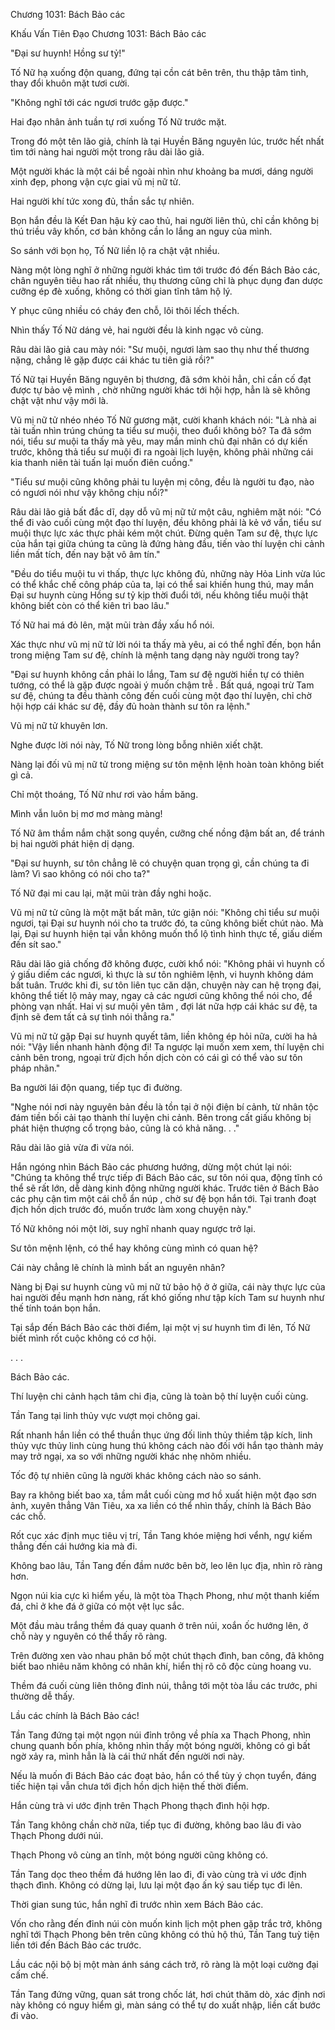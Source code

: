 




Chương 1031: Bách Bảo các


Khấu Vấn Tiên Đạo Chương 1031: Bách Bảo các

"Đại sư huynh! Hồng sư tỷ!"

Tố Nữ hạ xuống độn quang, đứng tại cồn cát bên trên, thu thập tâm tình, thay đổi khuôn mặt tươi cười.

"Không nghĩ tới các ngươi trước gặp được."

Hai đạo nhân ảnh tuần tự rơi xuống Tố Nữ trước mặt.

Trong đó một tên lão giả, chính là tại Huyền Băng nguyên lúc, trước hết nhất tìm tới nàng hai người một trong râu dài lão giả.

Một người khác là một cái bề ngoài nhìn như khoảng ba mươi, dáng người xinh đẹp, phong vận cực giai vũ mị nữ tử.

Hai người khí tức xong đủ, thần sắc tự nhiên.

Bọn hắn đều là Kết Đan hậu kỳ cao thủ, hai người liên thủ, chỉ cần không bị thú triều vây khốn, cơ bản không cần lo lắng an nguy của mình.

So sánh với bọn họ, Tố Nữ liền lộ ra chật vật nhiều.

Nàng một lòng nghĩ ở những người khác tìm tới trước đó đến Bách Bảo các, chân nguyên tiêu hao rất nhiều, thụ thương cũng chỉ là phục dụng đan dược cưỡng ép đè xuống, không có thời gian tĩnh tâm hộ lý.

Y phục cũng nhiều có cháy đen chỗ, lôi thôi lếch thếch.

Nhìn thấy Tố Nữ dáng vẻ, hai người đều là kinh ngạc vô cùng.

Râu dài lão giả cau mày nói: "Sư muội, ngươi làm sao thụ như thế thương nặng, chẳng lẽ gặp được cái khác tu tiên giả rồi?"

Tố Nữ tại Huyền Băng nguyên bị thương, đã sớm khỏi hẳn, chỉ cần cố đạt được tự bảo vệ mình , chờ những người khác tới hội hợp, hẳn là sẽ không chật vật như vậy mới là.

Vũ mị nữ tử nhéo nhéo Tố Nữ gương mặt, cười khanh khách nói: "Là nhà ai tài tuấn nhìn trúng chúng ta tiểu sư muội, theo đuổi không bỏ? Ta đã sớm nói, tiểu sư muội ta thấy mà yêu, may mắn minh chủ đại nhân có dự kiến trước, không thả tiểu sư muội đi ra ngoài lịch luyện, không phải những cái kia thanh niên tài tuấn lại muốn điên cuồng."

"Tiểu sư muội cũng không phải tu luyện mị công, đều là người tu đạo, nào có ngươi nói như vậy không chịu nổi?"

Râu dài lão giả bất đắc dĩ, dạy dỗ vũ mị nữ tử một câu, nghiêm mặt nói: "Có thể đi vào cuối cùng một đạo thí luyện, đều không phải là kẻ vớ vẩn, tiểu sư muội thực lực xác thực phải kém một chút. Đừng quên Tam sư đệ, thực lực của hắn tại giữa chúng ta cũng là đứng hàng đầu, tiến vào thí luyện chi cảnh liền mất tích, đến nay bặt vô âm tín."

"Đều do tiểu muội tu vi thấp, thực lực không đủ, những này Hỏa Linh vừa lúc có thể khắc chế công pháp của ta, lại có thể sai khiến hung thú, may mắn Đại sư huynh cùng Hồng sư tỷ kịp thời đuổi tới, nếu không tiểu muội thật không biết còn có thể kiên trì bao lâu."

Tố Nữ hai má đỏ lên, mặt mũi tràn đầy xấu hổ nói.

Xác thực như vũ mị nữ tử lời nói ta thấy mà yêu, ai có thể nghĩ đến, bọn hắn trong miệng Tam sư đệ, chính là mệnh tang dạng này người trong tay?

"Đại sư huynh không cần phải lo lắng, Tam sư đệ người hiền tự có thiên tướng, có thể là gặp được ngoài ý muốn chậm trễ . Bất quá, ngoại trừ Tam sư đệ, chúng ta đều thành công đến cuối cùng một đạo thí luyện, chỉ chờ hội hợp cái khác sư đệ, đầy đủ hoàn thành sư tôn ra lệnh."

Vũ mị nữ tử khuyên lơn.

Nghe được lời nói này, Tố Nữ trong lòng bỗng nhiên xiết chặt.

Nàng lại đối vũ mị nữ tử trong miệng sư tôn mệnh lệnh hoàn toàn không biết gì cả.

Chỉ một thoáng, Tố Nữ như rơi vào hầm băng.

Mình vẫn luôn bị mơ mơ màng màng!

Tố Nữ âm thầm nắm chặt song quyền, cưỡng chế nồng đậm bất an, để tránh bị hai người phát hiện dị dạng.

"Đại sư huynh, sư tôn chẳng lẽ có chuyện quan trọng gì, cần chúng ta đi làm? Vì sao không có nói cho ta?"

Tố Nữ đại mi cau lại, mặt mũi tràn đầy nghi hoặc.

Vũ mị nữ tử cũng là một mặt bất mãn, tức giận nói: "Không chỉ tiểu sư muội ngươi, tại Đại sư huynh nói cho ta trước đó, ta cũng không biết chút nào. Mà lại, Đại sư huynh hiện tại vẫn không muốn thổ lộ tình hình thực tế, giấu diếm đến sít sao."

Râu dài lão giả chống đỡ không được, cười khổ nói: "Không phải vì huynh cố ý giấu diếm các ngươi, kì thực là sư tôn nghiêm lệnh, vi huynh không dám bất tuân. Trước khi đi, sư tôn liên tục căn dặn, chuyện này can hệ trọng đại, không thể tiết lộ mảy may, ngay cả các ngươi cũng không thể nói cho, để phòng vạn nhất. Hai vị sư muội yên tâm , đợi lát nữa hợp cái khác sư đệ, ta định sẽ đem tất cả sự tình nói thẳng ra."

Vũ mị nữ tử gặp Đại sư huynh quyết tâm, liền không ép hỏi nữa, cười ha hả nói: "Vậy liền nhanh hành động đi! Ta ngược lại muốn xem xem, thí luyện chi cảnh bên trong, ngoại trừ địch hồn dịch còn có cái gì có thể vào sư tôn pháp nhãn."

Ba người lái độn quang, tiếp tục đi đường.

"Nghe nói nơi này nguyên bản đều là tồn tại ở nội điện bí cảnh, từ nhân tộc đám tiền bối cải tạo thành thí luyện chi cảnh. Bên trong cất giấu không bị phát hiện thượng cổ trọng bảo, cũng là có khả năng. . ."

Râu dài lão giả vừa đi vừa nói.

Hắn ngóng nhìn Bách Bảo các phương hướng, dừng một chút lại nói: "Chúng ta không thể trực tiếp đi Bách Bảo các, sư tôn nói qua, động tĩnh có thể sẽ rất lớn, dễ dàng kinh động những người khác. Trước tiên ở Bách Bảo các phụ cận tìm một cái chỗ ẩn núp , chờ sư đệ bọn hắn tới. Tại tranh đoạt địch hồn dịch trước đó, muốn trước làm xong chuyện này."

Tố Nữ không nói một lời, suy nghĩ nhanh quay ngược trở lại.

Sư tôn mệnh lệnh, có thể hay không cùng mình có quan hệ?

Cái này chẳng lẽ chính là mình bất an nguyên nhân?

Nàng bị Đại sư huynh cùng vũ mị nữ tử bảo hộ ở ở giữa, cái này thực lực của hai người đều mạnh hơn nàng, rất khó giống như tập kích Tam sư huynh như thế tính toán bọn hắn.

Tại sắp đến Bách Bảo các thời điểm, lại một vị sư huynh tìm đi lên, Tố Nữ biết mình rốt cuộc không có cơ hội.

. . .

Bách Bảo các.

Thí luyện chi cảnh hạch tâm chi địa, cũng là toàn bộ thí luyện cuối cùng.

Tần Tang tại linh thủy vực vượt mọi chông gai.

Rất nhanh hắn liền có thể thuần thục ứng đối linh thủy thiềm tập kích, linh thủy vực thủy linh cùng hung thú không cách nào đối với hắn tạo thành mảy may trở ngại, xa so với những người khác nhẹ nhõm nhiều.

Tốc độ tự nhiên cũng là người khác không cách nào so sánh.

Bay ra không biết bao xa, tầm mắt cuối cùng mơ hồ xuất hiện một đạo sơn ảnh, xuyên thẳng Vân Tiêu, xa xa liền có thể nhìn thấy, chính là Bách Bảo các chỗ.

Rốt cục xác định mục tiêu vị trí, Tần Tang khóe miệng hơi vểnh, ngự kiếm thẳng đến cái hướng kia mà đi.

Không bao lâu, Tần Tang đến đầm nước bên bờ, leo lên lục địa, nhìn rõ ràng hơn.

Ngọn núi kia cực kì hiểm yếu, là một tòa Thạch Phong, như một thanh kiếm đá, chỉ ở khe đá ở giữa có một vệt lục sắc.

Một đầu màu trắng thềm đá quay quanh ở trên núi, xoắn ốc hướng lên, ở chỗ này y nguyên có thể thấy rõ ràng.

Trên đường xen vào nhau phân bố một chút thạch đình, ban công, đã không biết bao nhiêu năm không có nhân khí, hiển thị rõ cô độc cùng hoang vu.

Thềm đá cuối cùng liên thông đỉnh núi, thẳng tới một tòa lầu các trước, phi thường dễ thấy.

Lầu các chính là Bách Bảo các!

Tần Tang đứng tại một ngọn núi đỉnh trông về phía xa Thạch Phong, nhìn chung quanh bốn phía, không nhìn thấy một bóng người, không có gì bất ngờ xảy ra, mình hẳn là là cái thứ nhất đến người nơi này.

Nếu là muốn đi Bách Bảo các đoạt bảo, hắn có thể tùy ý chọn tuyển, đáng tiếc hiện tại vẫn chưa tới địch hồn dịch hiện thế thời điểm.

Hắn cùng trà vi ước định trên Thạch Phong thạch đình hội hợp.

Tần Tang không chần chờ nữa, tiếp tục đi đường, không bao lâu đi vào Thạch Phong dưới núi.

Thạch Phong vô cùng an tĩnh, một bóng người cũng không có.

Tần Tang dọc theo thềm đá hướng lên lao đi, đi vào cùng trà vi ước định thạch đình. Không có dừng lại, lưu lại một đạo ấn ký sau tiếp tục đi lên.

Thời gian sung túc, hắn nghĩ đi trước nhìn xem Bách Bảo các.

Vốn cho rằng đến đỉnh núi còn muốn kinh lịch một phen gặp trắc trở, không nghĩ tới Thạch Phong bên trên cũng không có thủ hộ thú, Tần Tang tuỳ tiện liền tới đến Bách Bảo các trước.

Lầu các nội bộ bị một màn ánh sáng cách trở, rõ ràng là một loại cường đại cấm chế.

Tần Tang đứng vững, quan sát trong chốc lát, hơi chút thăm dò, xác định nơi này không có nguy hiểm gì, màn sáng có thể tự do xuất nhập, liền cất bước đi vào.




